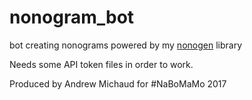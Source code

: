 # nonogram_bot
bot creating nonograms
powered by my [nonogen](https://github.com/andrewmichaud/nonogen) library

Needs some API token files in order to work.

Produced by Andrew Michaud for #NaBoMaMo 2017
